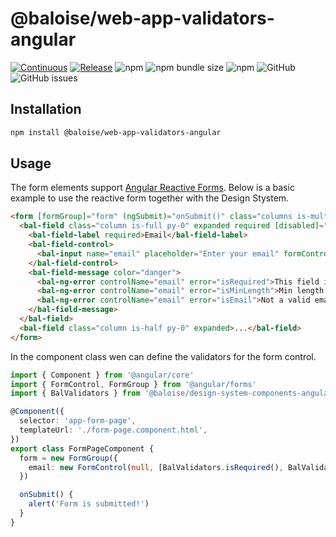 # @baloise/web-app-validators-angular

[![Continuous](https://github.com/baloise/web-app-utils/actions/workflows/continuous.yml/badge.svg?branch=master)](https://github.com/baloise/web-app-utils/actions/workflows/continuous.yml)
[![Release](https://github.com/baloise/web-app-utils/actions/workflows/release.yml/badge.svg?branch=master)](https://github.com/baloise/web-app-utils/actions/workflows/release.yml)
![npm](https://img.shields.io/npm/v/@baloise/web-app-validators-angular)
![npm bundle size](https://img.shields.io/bundlephobia/min/@baloise/web-app-validators-angular)
![npm](https://img.shields.io/npm/dt/@baloise/web-app-validators-angular)
![GitHub](https://img.shields.io/github/license/baloise/web-app-utils)
![GitHub issues](https://img.shields.io/github/issues/baloise/web-app-utils)

## Installation

```bash
npm install @baloise/web-app-validators-angular
```

## Usage

The form elements support [Angular Reactive Forms](https://angular.io/guide/reactive-forms). Below is a basic example to use the reactive form together with the Design Stystem.

```html
<form [formGroup]="form" (ngSubmit)="onSubmit()" class="columns is-multiline mt-0">
  <bal-field class="column is-full py-0" expanded required [disabled]="form.get('email')?.disabled">
    <bal-field-label required>Email</bal-field-label>
    <bal-field-control>
      <bal-input name="email" placeholder="Enter your email" formControlName="email"></bal-input>
    </bal-field-control>
    <bal-field-message color="danger">
      <bal-ng-error controlName="email" error="isRequired">This field is required</bal-ng-error>
      <bal-ng-error controlName="email" error="isMinLength">Min length is 4</bal-ng-error>
      <bal-ng-error controlName="email" error="isEmail">Not a valid email</bal-ng-error>
    </bal-field-message>
  </bal-field>
  <bal-field class="column is-half py-0" expanded>...</bal-field>
</form>
```

In the component class wen can define the validators for the form control.

```typescript
import { Component } from '@angular/core'
import { FormControl, FormGroup } from '@angular/forms'
import { BalValidators } from '@baloise/design-system-components-angular'

@Component({
  selector: 'app-form-page',
  templateUrl: './form-page.component.html',
})
export class FormPageComponent {
  form = new FormGroup({
    email: new FormControl(null, [BalValidators.isRequired(), BalValidators.isMinLength(4), BalValidators.isEmail()]),
  })

  onSubmit() {
    alert('Form is submitted!')
  }
}
```
